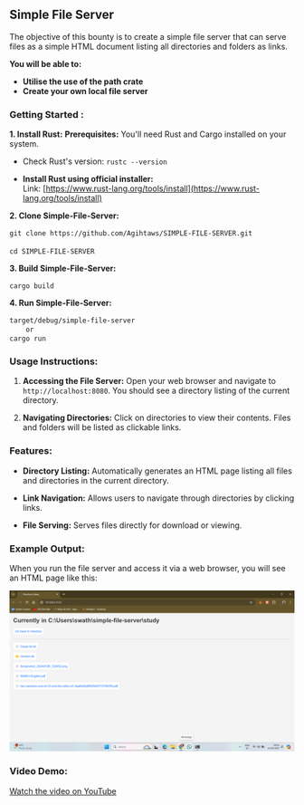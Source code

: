 ## Simple File Server


The objective of this bounty is to create a simple file server that can serve files as a simple HTML document listing all directories and folders as links.


**You will be able to:**

* **Utilise the use of the path crate** 
* **Create your own local file server** 

### **Getting Started :**

**1. Install Rust:**  **Prerequisites:**  You'll need Rust and Cargo installed on your system. 
- Check Rust's version:  `rustc --version`

- **Install Rust using official installer:**  
	Link:  [https://www.rust-lang.org/tools/install](https://www.rust-lang.org/tools/install)  

**2. Clone Simple-File-Server:**
```
git clone https://github.com/Agihtaws/SIMPLE-FILE-SERVER.git

cd SIMPLE-FILE-SERVER
```

**3. Build Simple-File-Server:**

```
cargo build
```

**4. Run Simple-File-Server:**

```
target/debug/simple-file-server
	or
cargo run
```

### **Usage Instructions:**

1. **Accessing the File Server:**
   Open your web browser and navigate to `http://localhost:8080`. You should see a directory listing of the current directory.

2. **Navigating Directories:**
   Click on directories to view their contents. Files and folders will be listed as clickable links.
   

### **Features:**

- **Directory Listing:** Automatically generates an HTML page listing all files and directories in the current directory.
  
- **Link Navigation:** Allows users to navigate through directories by clicking links.
  
- **File Serving:** Serves files directly for download or viewing.


### **Example Output:**

When you run the file server and access it via a web browser, you will see an HTML page like this:

![base64_tool](https://github.com/Agihtaws/SIMPLE-FILE-SERVER/blob/master/Screenshot_20240914_005923.png)


### Video Demo:

[Watch the video on YouTube](https://www.youtube.com/watch?v=scVRteRhyhA)








